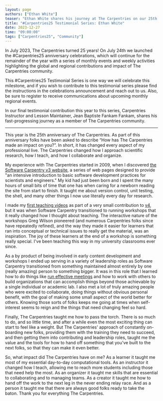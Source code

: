```yaml
---
layout: page
authors: ["Ethan White"]
teaser: "Ethan White shares his journey at The Carpentries on our 25th Anniversary"
title: "#Carpentries25 Testimonial Series: Ethan White"
date: 2023-12-27
time: "09:00:00"
tags: ["Carpentries25", "Community"]
---
```

In July 2023, The Carpentries turned 25 years! On July 24th we launched the #Carpentries25 anniversary celebrations, which will continue for the remainder of the year with a series of monthly events and weekly activities highlighting the global and regional contributions and impact of The Carpentries community.

This #Carpentries25 Testimonial Series is one way we will celebrate this milestone, and if you wish to contribute to this testimonial series please find the instructions in the celebrations announcement and reach out to us. Also, be sure to register to receive communications about upcoming monthly regional events.

In our final testimonial contribution this year to this series, Carpentries Instructor and Lesson Maintainer, Jean Baptiste Fankam Fankam, shares his fast-progressing journey as a member of The Carpentries community.

--------------

This year is the 25th anniversary of The Carpentries. As part of this anniversary folks have been asked to describe “How has The Carpentries made an impact on you?”. In short, it has changed every aspect of my professional live. The Carpentries changed how I approach scientific research, how I teach, and how I collaborate and organize.

My experience with The Carpentries started in 2009, when I discovered [the Software Carpentry v3 website](https://software-carpentry.org/), a series of web pages designed to provide "an intensive introduction to basic software development practices for scientists and engineers." My kid had just been born and I spent the many hours of small bits of time that one has when caring for a newborn reading the site from start to finish. It taught me about version control, unit testing, the shell, and many other things I now use literally every day for research.

I made my [first teaching videos](https://www.youtube.com/@softwarecarpentry7145) as part of a very small contribution to [v4](https://github.com/swcarpentry/v4), but it was when Software Carpentry transitioned to running workshops that it really changed how I thought about teaching. The interactive nature of the workshops Greg Wilson pioneered (and numerous Carpentries folks since have repeatedly refined), and the way they made it easier for learners that ran into conceptual or technical issues to really get the material, was an inspiration. The joy of these learners at the end of a workshop is something really special. I've been teaching this way in my university classrooms ever since.

As a by product of being involved in early content development and workshops I ended up serving in a variety of leadership roles as Software Carpentry transitioned from something maintained almost entirely by one (really amazing) person to something bigger. It was in this role that I learned how to do things like [run effective meetings](https://www.youtube.com/watch?v=K77Mi7pysGM) and how to work with others to build organizations that can accomplish things beyond those achievable by a single individual or academic lab. I also met a lot of truly amazing people who were excited to collaborate, doing things without obvious personal benefit, with the goal of making some small aspect of the world better for others. Knowing those sorts of folks keeps me going at times when self-interest seems to reign and the things that need changing feel so hard.

Finally, The Carpentries taught me how to pass the torch. There is so much to do, and so little time, and after a while even the most exciting thing can start to feel like a weight. But The Carpentries' approach of constantly on-boarding new folks, providing them with the training they need to succeed, and then getting them into contributing and leadership roles, taught me the value and the tools for how to hand off something that you've built to the next folks, so that they can make it even better.

So, what impact did The Carpentries have on me? As a learner it taught me most of my essential day-to-day computational tools. As an instructor it changed how I teach, allowing me to reach more students including those that need help the most. As an organizer it taught me skills that are essential to collaborating and to managing teams. As a creator it taught me how to hand off the work to the next leg in the never ending relay race. And as a person it taught me that there are always good folks ready to take the baton. Thank you for everything The Carpentries.
